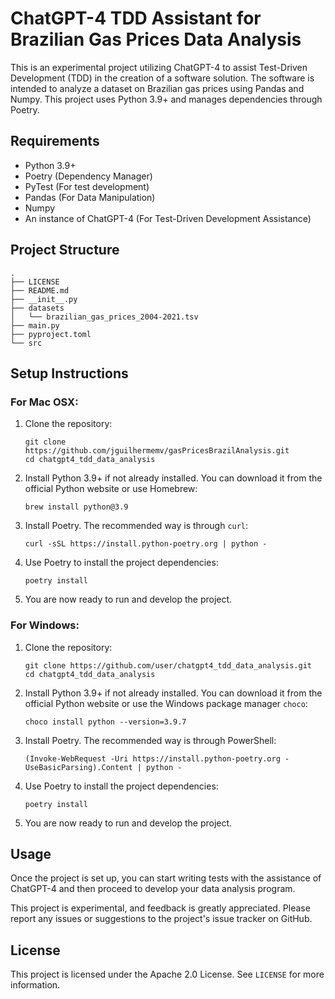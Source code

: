 # ChatGPT-4 TDD Assistant for Brazilian Gas Prices Data Analysis

This is an experimental project utilizing ChatGPT-4 to assist Test-Driven Development (TDD) in the creation of a software solution. The software is intended to analyze a dataset on Brazilian gas prices using Pandas and Numpy. This project uses Python 3.9+ and manages dependencies through Poetry.

## Requirements
- Python 3.9+
- Poetry (Dependency Manager)
- PyTest (For test development)
- Pandas (For Data Manipulation)
- Numpy
- An instance of ChatGPT-4 (For Test-Driven Development Assistance)

## Project Structure

```
.
├── LICENSE
├── README.md
├── __init__.py
├── datasets
│   └── brazilian_gas_prices_2004-2021.tsv
├── main.py
├── pyproject.toml
└── src
```

## Setup Instructions

### For Mac OSX:

1. Clone the repository:

    ```
    git clone https://github.com/jguilhermemv/gasPricesBrazilAnalysis.git
    cd chatgpt4_tdd_data_analysis
    ```

2. Install Python 3.9+ if not already installed. You can download it from the official Python website or use Homebrew:

    ```
    brew install python@3.9
    ```

3. Install Poetry. The recommended way is through `curl`:

    ```
    curl -sSL https://install.python-poetry.org | python -
    ```

4. Use Poetry to install the project dependencies:

    ```
    poetry install
    ```

5. You are now ready to run and develop the project.

### For Windows:

1. Clone the repository:

    ```
    git clone https://github.com/user/chatgpt4_tdd_data_analysis.git
    cd chatgpt4_tdd_data_analysis
    ```

2. Install Python 3.9+ if not already installed. You can download it from the official Python website or use the Windows package manager `choco`:

    ```
    choco install python --version=3.9.7
    ```

3. Install Poetry. The recommended way is through PowerShell:

    ```
    (Invoke-WebRequest -Uri https://install.python-poetry.org -UseBasicParsing).Content | python -
    ```

4. Use Poetry to install the project dependencies:

    ```
    poetry install
    ```

5. You are now ready to run and develop the project.

## Usage

Once the project is set up, you can start writing tests with the assistance of ChatGPT-4 and then proceed to develop your data analysis program.

This project is experimental, and feedback is greatly appreciated. Please report any issues or suggestions to the project's issue tracker on GitHub.

## License

This project is licensed under the Apache 2.0 License. See `LICENSE` for more information.